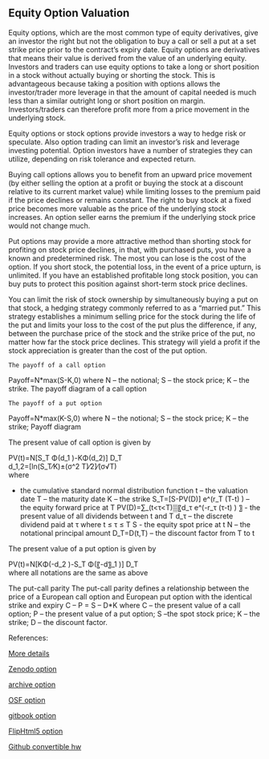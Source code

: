 ## Equity Option Valuation
   
Equity options, which are the most common type of equity derivatives, give an investor the right but not the obligation to buy a call or sell a put at a set strike price prior to the contract’s expiry date. Equity options are derivatives that means their value is derived from the value of an underlying equity. Investors and traders can use equity options to take a long or short position in a stock without actually buying or shorting the stock. This is advantageous because taking a position with options allows the investor/trader more leverage in that the amount of capital needed is much less than a similar outright long or short position on margin. Investors/traders can therefore profit more from a price movement in the underlying stock.

Equity options or stock options provide investors a way to hedge risk or speculate.  Also option trading can limit an investor’s risk and leverage investing potential. Option investors have a number of strategies they can utilize, depending on risk tolerance and expected return. 

Buying call options allows you to benefit from an upward price movement (by either selling the option at a profit or buying the stock at a discount relative to its current market value) while limiting losses to the premium paid if the price declines or remains constant. The right to buy stock at a fixed price becomes more valuable as the price of the underlying stock increases. An option seller earns the premium if the underlying stock price would not change much.

Put options may provide a more attractive method than shorting stock for profiting on stock price declines, in that, with purchased puts, you have a known and predetermined risk. The most you can lose is the cost of the option. If you short stock, the potential loss, in the event of a price upturn, is unlimited. If you have an established profitable long stock position, you can buy puts to protect this position against short-term stock price declines. 

You can limit the risk of stock ownership by simultaneously buying a put on that stock, a hedging strategy commonly referred to as a “married put.” This strategy establishes a minimum selling price for the stock during the life of the put and limits your loss to the cost of the put plus the difference, if any, between the purchase price of the stock and the strike price of the put, no matter how far the stock price declines. This strategy will yield a profit if the stock appreciation is greater than the cost of the put option.


	The payoff of a call option
Payoff=N*max(S-K,0)
where N – the notional; S – the stock price; K – the strike.
	The payoff diagram of a call option


	The payoff of a put option
Payoff=N*max(K-S,0)
where N – the notional; S – the stock price; K – the strike;
	Payoff diagram


The present value of call option is given by

 PV(t)=N[S_T Φ(d_1 )-KΦ(d_2)] D_T   
	d_1,2=[ln(S_T⁄K)±(σ^2 T)⁄2]⁄(σ√T)                                                                       
where
  -  the cumulative standard normal distribution function
t   –  the valuation date
T – the maturity date
K – the strike
S_T=[S-PV(D)] e^(r_T (T-t) )  – the equity forward price at T
	PV(D)=∑_(t<τ<T)▒〖d_τ e^(-r_τ (τ-t) ) 〗   - the present value of all dividends between t and T
	d_τ – the discrete dividend paid at τ where t ≤ τ ≤ T
S  - the equity spot price at t
N – the notational principal amount
	D_T=D(t,T)  –  the discount factor from T to t

The present value of a put option is given by

PV(t)=N[KΦ(-d_2 )-S_T Φ(〖-d〗_1 )] D_T   
where all notations are the same as above

The put-call parity
The put-call parity defines a relationship between the price of a European call option and European put option with the identical strike and expiry
C – P = S – D*K
where C – the present value of a call option; P – the present value of a put option; S –the spot stock price; K – the strike; D – the discount factor.



References:

[More details](./EqOption-6.pdf) 
   
[Zenodo option](https://zenodo.org/record/3948304#.YpPda8PMKUk)

[archive option](https://ia903400.us.archive.org/27/items/eq-option-6/EqOption-archive.pdf)

[OSF option](https://osf.io/86t9p/download)

[gitbook option](https://deripricing.gitbook.io/stock-option-product-and-valuation/)

[FlipHtml5 option](https://fliphtml5.com/download/download-pdf-file.php?str=x0DZh9GTud3bENXamMTNxgDN5ITPkl0av9mY)

[Github convertible hw](https://github.com/timxiao1203/ConvertibleHullWhite)

